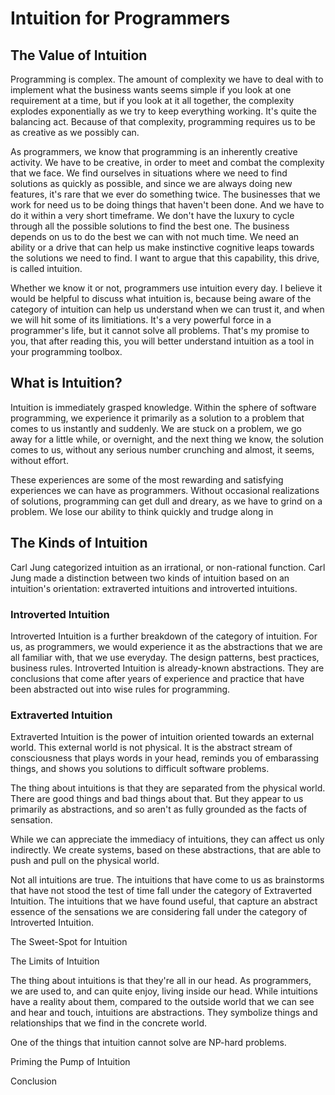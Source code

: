 # Intuition for Programmers

## The Value of Intuition

Programming is complex. The amount of complexity we have to deal with to implement what the business wants seems simple if you look at one requirement at a time, but if you look at it all together, the complexity explodes exponentially as we try to keep everything working. It's quite the balancing act. Because of that complexity, programming requires us to be as creative as we possibly can. 

As programmers, we know that programming is an inherently creative activity. We have to be creative, in order to meet and combat the complexity that we face. We find ourselves in situations where we need to find solutions as quickly as possible, and since we are always doing new features, it's rare that we ever do something twice. The businesses that we work for need us to be doing things that haven't been done. And we have to do it within a very short timeframe. We don't have the luxury to cycle through all the possible solutions to find the best one. The business depends on us to do the best we can with not much time. We need an ability or a drive that can help us make instinctive cognitive leaps towards the solutions we need to find. I want to argue that this capability, this drive, is called intuition. 

Whether we know it or not, programmers use intuition every day. I believe it would be helpful to discuss what intuition is, because being aware of the category of intuition can help us understand when we can trust it, and when we will hit some of its limitiations. It's a very powerful force in a programmer's life, but it cannot solve all problems. That's my promise to you, that after reading this, you will better understand intuition as a tool in your programming toolbox.

## What is Intuition?

Intuition is immediately grasped knowledge. Within the sphere of software programming, we experience it primarily as a solution to a problem that comes to us instantly and suddenly. We are stuck on a problem, we go away for a little while, or overnight, and the next thing we know, the solution comes to us, without any serious number crunching and almost, it seems, without effort.

These experiences are some of the most rewarding and satisfying experiences we can have as programmers. Without occasional realizations of solutions, programming can get dull and dreary, as we have to grind on a problem. We lose our ability to think quickly and trudge along in 


## The Kinds of Intuition


Carl Jung categorized intuition as an irrational, or non-rational function. Carl Jung made a distinction between two kinds of intuition based on an intuition's orientation: extraverted intuitions and introverted intuitions.

### Introverted Intuition

Introverted Intuition is a further breakdown of the category of intuition. For us, as programmers, we would experience it as the abstractions that we are all familiar with, that we use everyday. The design patterns, best practices, business rules. Introverted Intuition is already-known abstractions. They are conclusions that come after years of experience and practice that have been abstracted out into wise rules for programming. 


### Extraverted Intuition

Extraverted Intuition is the power of intuition oriented towards an external world. This external world is not physical. It is the abstract stream of consciousness that plays words in your head, reminds you of embarassing things, and shows you solutions to difficult software problems.

The thing about intuitions is that they are separated from the physical world. There are good things and bad things about that. But they appear to us primarily as abstractions, and so aren't as fully grounded as the facts of sensation.

While we can appreciate the immediacy of intuitions, they can affect us only indirectly. We create systems, based on these abstractions, that are able to push and pull on the physical world.




Not all intuitions are true. The intuitions that have come to us as brainstorms that have not stood the test of time fall under the category of Extraverted Intuition. The intuitions that we have found useful, that capture an abstract essence of the sensations we are considering fall under the category of Introverted Intuition.

The Sweet-Spot for Intuition



The Limits of Intuition

The thing about intuitions is that they're all in our head. As programmers, we are used to, and can quite enjoy, living inside our head. While intuitions have a reality about them, compared to the outside world that we can see and hear and touch, intuitions are abstractions. They symbolize things and relationships that we find in the concrete world.

One of the things that intuition cannot solve are NP-hard problems. 

Priming the Pump of Intuition


Conclusion


